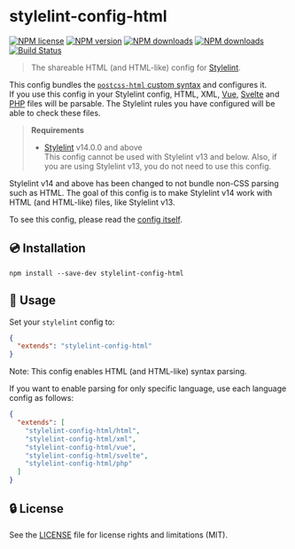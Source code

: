 # stylelint-config-html

[![NPM license](https://img.shields.io/npm/l/stylelint-config-html.svg)](https://www.npmjs.com/package/stylelint-config-html)
[![NPM version](https://img.shields.io/npm/v/stylelint-config-html.svg)](https://www.npmjs.com/package/stylelint-config-html)
[![NPM downloads](https://img.shields.io/npm/dw/stylelint-config-html.svg)](http://www.npmtrends.com/stylelint-config-html)
[![NPM downloads](https://img.shields.io/npm/dm/stylelint-config-html.svg)](http://www.npmtrends.com/stylelint-config-html)
[![Build Status](https://github.com/ota-meshi/stylelint-config-html/workflows/CI/badge.svg?branch=main)](https://github.com/ota-meshi/stylelint-config-html/actions?query=workflow%3ACI)

> The shareable HTML (and HTML-like) config for [Stylelint].

This config bundles the [`postcss-html` custom syntax](https://github.com/ota-meshi/postcss-html) and configures it.  
If you use this config in your Stylelint config, HTML, XML, [Vue], [Svelte] and [PHP] files will be parsable. The Stylelint rules you have configured will be able to check these files.

> **Requirements**
>
> - [Stylelint] v14.0.0 and above  
>   This config cannot be used with Stylelint v13 and below. Also, if you are using Stylelint v13, you do not need to use this config.

Stylelint v14 and above has been changed to not bundle non-CSS parsing such as HTML. The goal of this config is to make Stylelint v14 work with HTML (and HTML-like) files, like Stylelint v13.

To see this config, please read the [config itself](/index.js).

## :cd: Installation

```shell
npm install --save-dev stylelint-config-html
```

## :book: Usage

Set your `stylelint` config to:

```json
{
  "extends": "stylelint-config-html"
}
```

Note: This config enables HTML (and HTML-like) syntax parsing.

If you want to enable parsing for only specific language, use each language config as follows:

```json
{
  "extends": [
    "stylelint-config-html/html",
    "stylelint-config-html/xml",
    "stylelint-config-html/vue",
    "stylelint-config-html/svelte",
    "stylelint-config-html/php"
  ]
}
```

## :lock: License

See the [LICENSE](LICENSE) file for license rights and limitations (MIT).

[Stylelint]: https://stylelint.io/
[Vue]: https://v3.vuejs.org/guide/single-file-component.html
[Svelte]: https://svelte.dev/docs#Component_format
[PHP]: https://www.php.net/manual/en/intro-whatis.php
